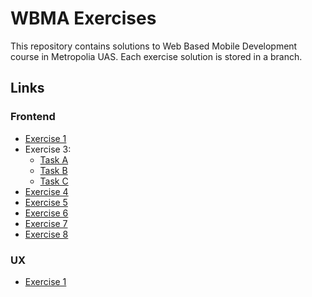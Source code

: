 # WBMA Exercises

This repository contains solutions to Web Based Mobile Development course in Metropolia UAS. Each exercise solution is stored in a branch.

## Links

### Frontend

- [Exercise 1](https://github.com/serushakov/metropolia-2-wbma-hw/tree/exercise-1)
- Exercise 3:
  - [Task A](https://github.com/serushakov/metropolia-2-wbma-hw/tree/http-a)
  - [Task B](https://github.com/serushakov/metropolia-2-wbma-hw/tree/http-b)
  - [Task C](https://github.com/serushakov/metropolia-2-wbma-hw/tree/http-c)
- [Exercise 4](https://github.com/serushakov/metropolia-2-wbma-hw/tree/navigation)
- [Exercise 5](https://github.com/serushakov/metropolia-2-wbma-hw/tree/exercise-5)
- [Exercise 6](https://github.com/serushakov/metropolia-2-wbma-hw/tree/exercise-6)
- [Exercise 7](https://github.com/serushakov/metropolia-2-wbma-hw/tree/exercise-7)
- [Exercise 8](https://github.com/serushakov/metropolia-2-wbma-hw/tree/exercise-8)

### UX

- [Exercise 1](https://github.com/serushakov/metropolia-2-wbma-hw/tree/ux-exercise-1)
